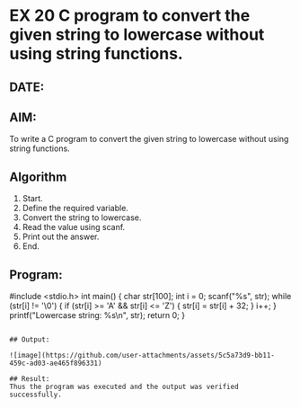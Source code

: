 # EX 20 C program to convert the given string to lowercase without using string functions.
## DATE:
## AIM:
To write a C program to convert the given string to lowercase without using string functions.

## Algorithm
 
1. Start.
2. Define the required variable.
3. Convert the string to lowercase.
4. Read the value using scanf.
5. Print out the answer.
6. End.
   
## Program:

#include <stdio.h>
int main() {
 char str[100];
 int i = 0;
 scanf("%s", str); 
 while (str[i] != '\0') {
 if (str[i] >= 'A' && str[i] <= 'Z') {
 str[i] = str[i] + 32; }
 i++; }
 printf("Lowercase string: %s\n", str);
 return 0;
}
```

## Output:

![image](https://github.com/user-attachments/assets/5c5a73d9-bb11-459c-ad03-ae465f896331)

## Result:
Thus the program was executed and the output was verified successfully.
